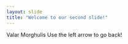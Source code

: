 ```yaml
---
layout: slide
title: "Welcome to our second slide!"
---
```

Valar Morghulis
Use the left arrow to go back!

